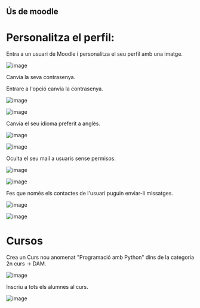 ## Ús de moodle

# Personalitza el perfil:

Entra a un usuari de Moodle i personalitza el seu perfil amb una imatge.

![image](https://user-images.githubusercontent.com/114423054/208471489-2ac13c19-438e-4f43-a76c-21eb18ccdde5.png)

Canvia la seva contrasenya.

Entrare a l'opció canvia la contrasenya.

![image](https://user-images.githubusercontent.com/114423054/208472013-c444e19a-a11f-40e1-b5a9-20ec65cdf1af.png)

![image](https://user-images.githubusercontent.com/114423054/208472193-5b9b2f2e-f3ee-458e-b4e1-b3122c9696c1.png)

Canvia el seu idioma preferit a anglès.

![image](https://user-images.githubusercontent.com/114423054/208472400-3361ff7f-edd0-42a3-871f-2b7a0dcb523e.png)

![image](https://user-images.githubusercontent.com/114423054/208472451-1d79ffc1-2a26-4265-b008-071de2e2f869.png)

Oculta el seu mail a usuaris sense permisos.

![image](https://user-images.githubusercontent.com/114423054/208472981-f892fc9e-f451-4724-81e1-78121e8b7353.png)

![image](https://user-images.githubusercontent.com/114423054/208472904-7c43180c-e3e7-49a2-a15b-a4d8f441f919.png)

Fes que només els contactes de l'usuari puguin enviar-li missatges.

![image](https://user-images.githubusercontent.com/114423054/208473232-6c285a24-f0f4-49a2-9fab-de98fbf9cad8.png)

![image](https://user-images.githubusercontent.com/114423054/208473167-5b21947b-0326-44fd-a67d-95adb528766e.png)

# Cursos

Crea un Curs nou anomenat "Programació amb Python" dins de la categoria 2n curs -> DAM.

![image](https://user-images.githubusercontent.com/114423054/208475981-fa46abe7-af73-496c-9ea7-bea2e4e800f4.png)

Inscriu a tots els alumnes al curs.

![image](https://user-images.githubusercontent.com/114423054/208475812-a43c8adc-ce26-44ca-ab8f-430641a9ceb7.png)





